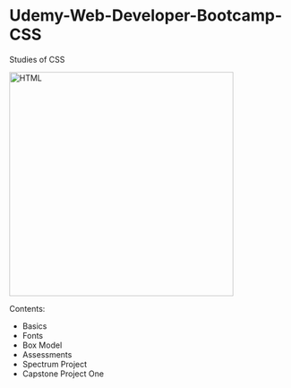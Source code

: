 # Udemy-Web-Developer-Bootcamp-CSS
Studies of CSS

<img src="https://lh3.googleusercontent.com/P41qJg_dRCGXI0YFAkvebJv3pLYBFPYK4pf5IMofl4Uli-ClsbXSFlb9B2lCBQz7gw_bhIgD8bTBLGurGz2J8k5ARvWqZ98Wyp6qbWHdixa-SM8NsSIAYkRdwp8heNO7epnSQYrRsZZ0X75eHqxn9VX2VArdxlJcfHiPSR_RaBrKAN3EGKQ1Iw2SnaAHKoAP_c3zCABdVxbgoZ2mQtyvR5jnZZC-wJcBzEFYuRBx6G1jdtQl09MtY0pvIfUPgW2S7O3cdtCi6hAqCfu3gkO-wArT2ecJK8fYgpgcZo6bSBOHVE3IjFcypH-x5EyRp7q-XKRh3EcnK0RMefACU9JihuOOAD0Tz5bha_dnCrZ8WG15t3Mj9y8u6iS5SgIvq1fWwrmG9Bt98CWbA_QvcxvNPicbRg6vLxCet8yhPU2WT9Sl-lCQj3CFrPnkx2HcKy-BIpYyzYPObla7bUqNJo-LbfLuty5W_gJ8dL8deKUUShZYhB-l8NgAIm65-oryM9POYQ_1u_3OnBKKKnSfRA1q0nBq5B1NVbT3CITeGmz6WmLIca5E7EbMukRIyAohxzmVDiQkefNIP_FAKTbt-KltYsNehBt21VldUDcJsD3f3RTubHYTOooYC0DlHT-HmR4L_qCKLZz_1iToLxeg_0u5DvmoJnuOQjyX6_RbKmk-YO8W82X-xgnSOpG5U9sKrAX6P4p6EuomWEXdPRNH7bQ31uC_Z8EsZMEDeGJ0OVp2M-sDevyCDA=w1920-h832-no" height="400" alt="HTML">

Contents:
- Basics
- Fonts
- Box Model
- Assessments
- Spectrum Project
- Capstone Project One
